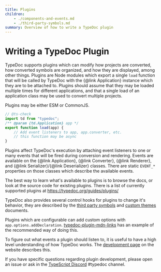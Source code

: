 ```yaml
---
title: Plugins
children:
    - ./components-and-events.md
    - ./third-party-symbols.md
summary: Overview of how to write a TypeDoc plugin
---
```


# Writing a TypeDoc Plugin

TypeDoc supports plugins which can modify how projects are converted, how converted symbols
are organized, and how they are displayed, among other things. Plugins are Node modules which
export a single `load` function that will be called by TypeDoc with the {@link Application} instance
which they are to be attached to. Plugins should assume that they may be loaded multiple times
for different applications, and that a single load of an application class may be used to convert
multiple projects.

Plugins may be either ESM or CommonJS.

```js
// @ts-check
import td from "typedoc";
/** @param {td.Application} app */
export function load(app) {
    // Add event listeners to app, app.converter, etc.
    // this function may be async
}
```

Plugins affect TypeDoc's execution by attaching event listeners to one or many events that will be
fired during conversion and rendering. Events are available on the {@link Application}, {@link Converter},
{@link Renderer}, and {@link Serializer}/{@link Deserializer} classes. There are static `EVENT_*` properties on those
classes which describe the available events.

The best way to learn what's available to plugins is to browse the docs, or look at the source code
for existing plugins. There is a list of currently supported plugins at https://typedoc.org/guides/plugins/

TypeDoc also provides several control hooks for plugins to change it's behavior, they are described
by the [third party symbols](./third-party-symbols.md) and [custom themes](./custom-themes.md) documents.

Plugins which are configurable can add custom options with `app.options.addDeclaration`. [typedoc-plugin-mdn-links]
has an example of the recommended way of doing this.

To figure out what events a plugin should listen to, it is useful to have a high level understanding of how
TypeDoc works. The [development page](https://typedoc.org/guides/development/) on the website describes this.

If you have specific questions regarding plugin development, please open an issue or ask in the
[TypeScript Discord] #typedoc channel.

[typedoc-plugin-mdn-links]: https://github.com/Gerrit0/typedoc-plugin-mdn-links/blob/main/src/index.ts
[TypeScript Discord]: https://discord.gg/typescript
